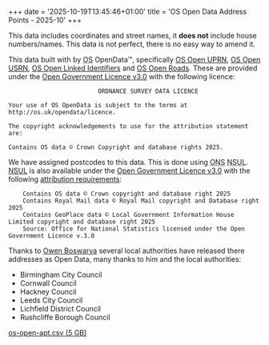 +++
date = '2025-10-19T13:45:46+01:00'
title = 'OS Open Data Address Points - 2025-10'
+++

This data includes coordinates and street names, it __does not__ include house numbers/names.
This data is not perfect, there is no easy way to amend it.

This data built with by <abbr title="Ordnance Survey">OS</abbr> OpenData™, specifically [OS Open UPRN](https://osdatahub.os.uk/downloads/open/OpenUPRN), [OS Open USRN](https://osdatahub.os.uk/downloads/open/OpenUSRN), [OS Open Linked Identifiers](https://osdatahub.os.uk/downloads/open/LIDS) and [OS Open Roads](https://osdatahub.os.uk/downloads/open/OpenRoads).
These are provided under the [Open Government Licence v3.0](https://www.nationalarchives.gov.uk/doc/open-government-licence/version/3/) with the following licence:

```
                         ORDNANCE SURVEY DATA LICENCE

Your use of OS OpenData is subject to the terms at http://os.uk/opendata/licence.

The copyright acknowledgements to use for the attribution statement are:

Contains OS data © Crown Copyright and database rights 2025.
```

We have assigned postcodes to this data.
This is done using <abbr title="Office for National Statistics">ONS</abbr> <abbr title="National Statistics UPRN Lookup">NSUL</abbr>.
[NSUL](https://www.ons.gov.uk/methodology/geography/geographicalproducts/nationalstatisticsaddressproducts) is also available under the [Open Government Licence v3.0](https://www.nationalarchives.gov.uk/doc/open-government-licence/version/3/) with the following [attribution requirements](https://www.ons.gov.uk/methodology/geography/licences):

```
    Contains OS data © Crown copyright and database right 2025
    Contains Royal Mail data © Royal Mail copyright and Database right 2025
    Contains GeoPlace data © Local Government Information House Limited copyright and database right 2025
    Source: Office for National Statistics licensed under the Open Government Licence v.3.0
```

Thanks to [Owen Boswarva](https://www.owenboswarva.com/blog/) several local authorities have released there addresses as Open Data, many thanks to him and the local authorities:

- Birmingham City Council
- Cornwall Council
- Hackney Council
- Leeds City Council
- Lichfield District Council
- Rushcliffe Borough Council

<a href="https://527934c826e52ca1.nbg1.your-objectstorage.com/os-open-apt-2025-10.csv.zip">os-open-apt.csv (5 GB)</a>


